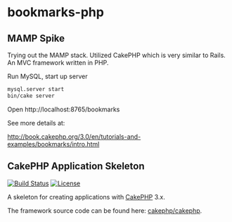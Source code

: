 # bookmarks-php

## MAMP Spike

Trying out the MAMP stack. Utilized CakePHP which is very similar to Rails. An MVC framework written in PHP. 

Run MySQL, start up server
```bash
mysql.server start
bin/cake server
```
Open http://localhost:8765/bookmarks

See more details at:

http://book.cakephp.org/3.0/en/tutorials-and-examples/bookmarks/intro.html

## CakePHP Application Skeleton

[![Build Status](https://api.travis-ci.org/cakephp/app.png)](https://travis-ci.org/cakephp/app)
[![License](https://poser.pugx.org/cakephp/app/license.svg)](https://packagist.org/packages/cakephp/app)

A skeleton for creating applications with [CakePHP](http://cakephp.org) 3.x.

The framework source code can be found here: [cakephp/cakephp](https://github.com/cakephp/cakephp).

